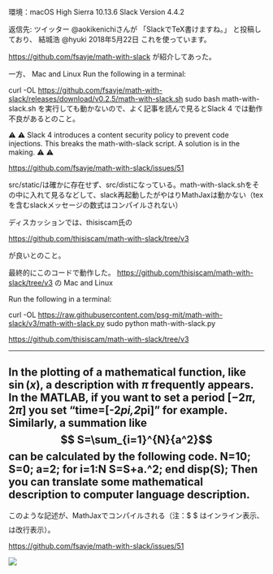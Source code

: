 環境：macOS High Sierra 10.13.6
Slack Version 4.4.2


返信先: ツイッター
@aokikenichiさんが
「SlackでTeX書けますね。」
と投稿しており、
結城浩
@hyuki 2018年5月22日
これを使っています。

https://github.com/fsavje/math-with-slack
が紹介してあった。

一方、
Mac and Linux
Run the following in a terminal:

curl -OL https://github.com/fsavje/math-with-slack/releases/download/v0.2.5/math-with-slack.sh
sudo bash math-with-slack.sh
を実行しても動かないので、よく記事を読んで見るとSlack 4 では動作不良があるとのこと。

⚠️ ⚠️ Slack 4 introduces a content security policy to prevent code injections. This breaks the math-with-slack script. A solution is in the making. ⚠️ ⚠️

https://github.com/fsavje/math-with-slack/issues/51

src/static/は確かに存在せず、src/distになっている。math-with-slack.shをその中に入れて見るなどして、slack再起動したがやはりMathJaxは動かない（tex を含むslackメッセージの数式はコンパイルされない）

ディスカッションでは、thisiscam氏の

https://github.com/thisiscam/math-with-slack/tree/v3


が良いとのこと。

最終的にこのコードで動作した。
https://github.com/thisiscam/math-with-slack/tree/v3
の
Mac and Linux

Run the following in a terminal:

curl -OL https://raw.githubusercontent.com/psg-mit/math-with-slack/v3/math-with-slack.py
sudo python math-with-slack.py


https://github.com/thisiscam/math-with-slack/tree/v3


---

In the plotting of a mathematical function, like $\sin(x)$, a description with $\pi$ frequently appears. In the MATLAB, if you want to set a period $[-2\pi,2\pi]$ you set “time=[-2*pi,2*pi]” for example. Similarly, a summation like $$ S=\sum_{i=1}^{N}{a^2}$$ can be calculated by the following code.
N=10; S=0; a=2;
for i=1:N
S=S+a.^2;
end
disp(S);
Then you can translate some mathematical description to computer language description.
---
このような記述が、MathJaxでコンパイルされる（注：$ $ はインライン表示、$$ $$ は改行表示）。

https://github.com/fsavje/math-with-slack/issues/51

<img src="https://latex.codecogs.com/gif.latex?\inline&space;x[k]\&space;(k=1&space;\dots&space;N)" />
